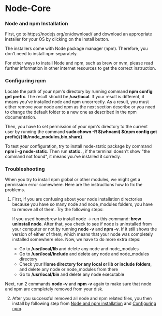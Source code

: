 # Node-Core
 
### Node and npm Installation 

First, go to https://nodejs.org/en/download/ and download an appropriate installer for your OS by clicking on the Install button.

The installers come with Node package manager (npm). Therefore, you don't need to install npm separately. 

For other ways to install Node and npm, such as brew or nvm, please read further information in other internet resources to get the correct instruction.

### Configuring npm

Locate the path of your npm's directory by running command **npm config get prefix**. The result should be **/usr/local**. If your result is different, it means you've installed node and npm uncorrectly. As a result, you must either remove your node and npm as the next section describe or you need to change the default folder to a new one as described in the npm documentation.

Then, you have to set permission of your npm's directory to the current user by running the command **sudo chown -R $(whoami) $(npm config get prefix)/{lib/node_modules,bin,share}**.

To test your configuration, try to install node-static package by command **npm i -g node-static**. Then run **static .**, if the terminal doesn't show "the command not found", it means you've installed it correcly.

### Troubleshooting 

When you try to install npm global or other modules, we might get a permission error somewhere. Here are the instructions how to fix the problems.

1. First, if you are confusing about your node installation directories because you have so many node and node_modules folders, you have to remove all of them. Try the following steps: 

   If you used homebrew to install node -> run this command: **brew uninstall node**. After that, you check to see if node is uninstalled from your computer or not by running **node -v** and **npm -v**. If it still shows the version of either of them, which means that your node was completely installed somewhere else. Now, we have to do more extra steps:
  
   * Go to **/usr/local/lib** and delete any node and node_modules
   * Go to **/usr/local/include** and delete any node and node_modules directory
   * Check your **Home directory for any local or lib or include folders**, and delete any node or node_modules from there
   * Go to **/usr/local/bin** and delete any node executable
   
  Next, run 2 commands **node -v** and **npm -v** again to make sure that node and npm are completely removed from your disk.
  
2. After you successful removed all node and npm related files, you then install by following step from [Node and npm installation](###Node-and-npm-Installation) and [Configuring npm](###Configuring-npm).
